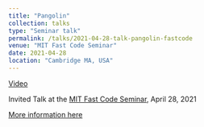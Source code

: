 ```yaml
---
title: "Pangolin"
collection: talks
type: "Seminar talk"
permalink: /talks/2021-04-28-talk-pangolin-fastcode
venue: "MIT Fast Code Seminar"
date: 2021-04-28
location: "Cambridge MA, USA"
---
```


[Video](https://www.dropbox.com/s/263c0otvtl3w9wc/MIT-CSAIL-FastCodeSeminar-XuhaoChen-4-28-2021.mp4?dl=0)

Invited Talk at the [MIT Fast Code Seminar](http://fast-code.csail.mit.edu/), April 28, 2021


[More information here](http://fast-code.csail.mit.edu)